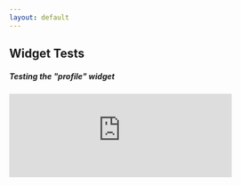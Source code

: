 ```yaml
---
layout: default
---
```


## Widget Tests

##### Testing the "profile" widget

<iframe src="http://mortgage.lfhsdev.com/widget/profile/pid/" width="400" frameborder="0"></iframe>